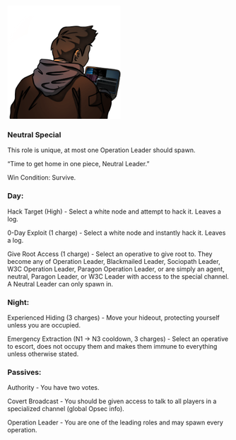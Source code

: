 ![neutralleader.png](Images/neutralleader.png)

### **Neutral Special**

This role is unique, at most one Operation Leader should spawn.

“Time to get home in one piece, Neutral Leader.”

Win Condition: Survive.

### **Day:**

Hack Target (High) - Select a white node and attempt to hack it. Leaves a log.

0-Day Exploit (1 charge) - Select a white node and instantly hack it. Leaves a log.

Give Root Access (1 charge) - Select an operative to give root to. They become any of Operation Leader, Blackmailed Leader, Sociopath Leader, W3C Operation Leader, Paragon Operation Leader, or are simply an agent, neutral, Paragon Leader, or W3C Leader with access to the special channel. A Neutral Leader can only spawn in.

### **Night:**

Experienced Hiding (3 charges) - Move your hideout, protecting yourself unless you are occupied.

Emergency Extraction (N1 -> N3 cooldown, 3 charges) - Select an operative to escort, does not occupy them and makes them immune to everything unless otherwise stated.

### **Passives:**

Authority - You have two votes.

Covert Broadcast - You should be given access to talk to all players in a specialized channel (global Opsec info).

Operation Leader - You are one of the leading roles and may spawn every operation.